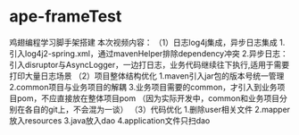 # ape-frameTest
鸡翅编程学习脚手架搭建
本次视频内容：
（1）日志log4j集成，异步日志集成
    1.引入log4j2-spring.xml，通过mavenHelper排除dependency冲突
    2.异步日志：引入disruptor与AsyncLogger，一边打日志，业务代码继续往下执行,适用于需要打印大量日志场景
（2）项目整体结构优化
    1.maven引入jar包的版本号统一管理
    2.common项目与业务项目的解耦
    3.业务项目需要的common，才引入到业务项目pom，不应直接放在整体项目pom
    （因为实际开发中，common和业务项目分别在各自的git上，不会混为一谈）
（3）代码优化
    1.删除user相关文件
    2.mapper放入resources
    3.java放入dao
    4.application文件只扫dao